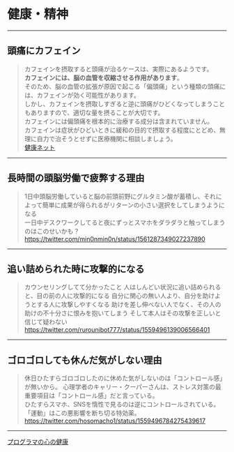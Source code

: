 # 健康・精神

---

## 頭痛にカフェイン

>カフェインを摂取すると頭痛が治るケースは、実際にあるようです。  
**カフェインには、脳の血管を収縮させる作用があります**。  
そのため、脳の血管の拡張が原因で起こる「偏頭痛」という種類の頭痛には、カフェインが効く可能性があります。  
しかし、カフェインを摂取しすぎると逆に頭痛がひどくなってしまうこともありますので、適切な量を摂ることが大切です。  
カフェインには偏頭痛を根本的に治療する成分は含まれていません。  
カフェインは症状がひどいときに緩和の目的で摂取する程度にとどめ、無理に自力で治そうとせずに医療機関に相談しましょう。  
[健康ネット](https://www.mcsg.co.jp/kentatsu/health-care/18032)  

---

## 長時間の頭脳労働で疲弊する理由

>1日中頭脳労働していると脳の前頭前野にグルタミン酸が蓄積し、それによって簡単に成果が得られるがリターンの小さい選択をしてしまうようになる  
>一日中デスクワークしてると夜にずっとスマホをダラダラと触ってしまうのはこのせいかも？  
<https://twitter.com/min0nmin0n/status/1561287349027237890>  

---

## 追い詰められた時に攻撃的になる

>カウンセリングしてて分かったこと
人はしんどい状況に追い詰められると、目の前の人に攻撃的になる
自分に関心の無い人より、自分を助けようとする人に攻撃しやすくなる
助けを差し伸べない人でなく、その人の助けの不十分さに恨みを抱いてしまう
そして本人はその攻撃を正しいと信じて疑わない
<https://twitter.com/rurounibot777/status/1559496139006566401>  

---

## ゴロゴロしても休んだ気がしない理由

>休日ひたすらゴロゴロしたのに休めた気がしないのは「コントロール感」が無いから。
心理学者のキャリー・クーパーさんは、ストレス対策の最重要項目は「コントロール感」だと言っている。  
ひたすらスマホ、SNSを惰性で見るのは逆にコントロールされている。  
「運動」はこの悪影響を断ち切る特効薬。  
<https://twitter.com/hosomacho1/status/1559496784275439617>  

---

[プログラマの心の健康](https://www.hyuki.com/kokoro/)  
